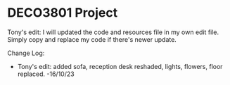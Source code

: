 # DECO3801 Project

Tony's edit: I will updated the code and resources file in my own edit file. Simply copy and replace my code if there's newer update.

Change Log:
- Tony's edit: added sofa, reception desk reshaded, lights, flowers, floor replaced. -16/10/23
